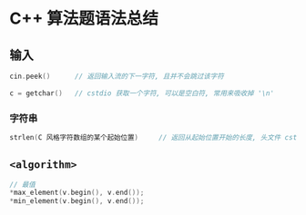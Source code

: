 # C++ 算法题语法总结

## 输入

```C++
cin.peek()		// 返回输入流的下一字符, 且并不会跳过该字符
    
c = getchar()	// cstdio 获取一个字符, 可以是空白符, 常用来吸收掉 '\n'
```



### 字符串

```C++
strlen(C 风格字符数组的某个起始位置)		// 返回从起始位置开始的长度, 头文件 cstring
```



## `<algorithm>`

```C++
// 最值
*max_element(v.begin(), v.end());	
*min_element(v.begin(), v.end());	
```

